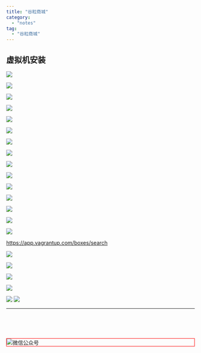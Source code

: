 ```yaml
---
title: "谷粒商城"
category:
  - "notes"
tag:
  - "谷粒商城"
---
```



## 虚拟机安装

![](./images/2023-10-24-18-17-29.png)

![](./images/2023-10-24-18-17-30.png)

![](./images/2023-10-24-18-17-32.png)

![](./images/2023-10-24-18-17-33.png)

![](./images/2023-10-24-18-17-34.png)

![](./images/2023-10-24-18-17-35.png)

![](./images/2023-10-24-18-17-37.png)

![](./images/2023-10-24-18-17-38.png)



![](./images/2023-10-24-18-17-39.png)

![](./images/2023-10-24-18-17-40.png)

![](./images/2023-10-24-18-17-41.png)

![](./images/2023-10-24-18-17-43.png)

![](./images/2023-10-24-18-17-44.png)

![](./images/2023-10-24-18-17-45.png)

![](./images/2023-10-24-18-17-46.png)

https://app.vagrantup.com/boxes/search


![](./images/2023-10-24-18-17-48.png)



![](./images/2023-10-24-18-17-49.png)


![](./images/2023-10-24-18-17-50.png)

![](./images/2023-10-24-18-17-52.png)


![](./images/2023-10-24-18-17-53.png)
![](./images/2023-10-24-18-17-55.png)








---

<br /><br /><br />

<img style="border:1px red solid; display:block; margin:0 auto;" :src="$withBase('/qrcode.jpg')" alt="微信公众号" />
